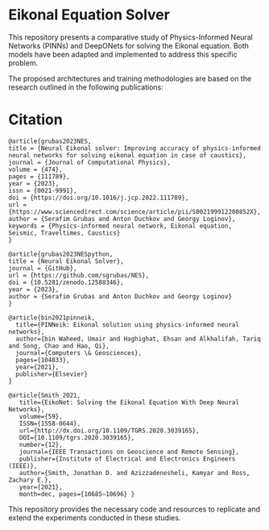 
# Eikonal Equation Solver

This repository presents a comparative study of Physics-Informed Neural Networks (PINNs) and DeepONets for solving the Eikonal equation. Both models have been adapted and implemented to address this specific problem.

The proposed architectures and training methodologies are based on the research outlined in the following publications:

# Citation

```
@article{grubas2023NES,
title = {Neural Eikonal solver: Improving accuracy of physics-informed neural networks for solving eikonal equation in case of caustics},
journal = {Journal of Computational Physics},
volume = {474},
pages = {111789},
year = {2023},
issn = {0021-9991},
doi = {https://doi.org/10.1016/j.jcp.2022.111789},
url = {https://www.sciencedirect.com/science/article/pii/S002199912200852X},
author = {Serafim Grubas and Anton Duchkov and Georgy Loginov},
keywords = {Physics-informed neural network, Eikonal equation, Seismic, Traveltimes, Caustics}
}

@article{grubas2023NESpython,
title = {Neural Eikonal Solver},
journal = {GitHub},
url = {https://github.com/sgrubas/NES},
doi = {10.5281/zenodo.12588346},
year = {2023},
author = {Serafim Grubas and Anton Duchkov and Georgy Loginov}
}

@article{bin2021pinneik,
  title={PINNeik: Eikonal solution using physics-informed neural networks},
  author={bin Waheed, Umair and Haghighat, Ehsan and Alkhalifah, Tariq and Song, Chao and Hao, Qi},
  journal={Computers \& Geosciences},
  pages={104833},
  year={2021},
  publisher={Elsevier}
}

@article{Smith_2021,
   title={EikoNet: Solving the Eikonal Equation With Deep Neural Networks},
   volume={59},
   ISSN={1558-0644},
   url={http://dx.doi.org/10.1109/TGRS.2020.3039165},
   DOI={10.1109/tgrs.2020.3039165},
   number={12},
   journal={IEEE Transactions on Geoscience and Remote Sensing},
   publisher={Institute of Electrical and Electronics Engineers (IEEE)},
   author={Smith, Jonathan D. and Azizzadenesheli, Kamyar and Ross, Zachary E.},
   year={2021},
   month=dec, pages={10685–10696} }

```

This repository provides the necessary code and resources to replicate and extend the experiments conducted in these studies.

